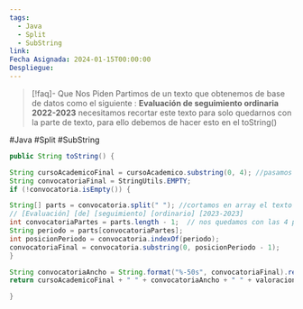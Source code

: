```yaml
---
tags:
  - Java
  - Split
  - SubString
link: 
Fecha Asignada: 2024-01-15T00:00:00
Despliegue:
---
```



> [!faq]- Que Nos Piden
> Partimos de un texto que obtenemos de base de datos como el siguiente :
> **Evaluación de seguimiento ordinaria 2022-2023** 
>necesitamos recortar este texto para solo quedarnos con la parte de texto, para ello  debemos  de hacer esto en el toString()  

#Java #Split #SubString

```java
public String toString() {

String cursoAcademicoFinal = cursoAcademico.substring(0, 4); //pasamos de 2023-2024 a 2023
String convocatoriaFinal = StringUtils.EMPTY;
if (!convocatoria.isEmpty()) {

String[] parts = convocatoria.split(" "); //cortamos en array el texto
// [Evaluación] [de] [seguimiento] [ordinario] [2023-2023]
int convocatoriaPartes = parts.length - 1;  // nos quedamos con las 4 primeras partes 
String periodo = parts[convocatoriaPartes];
int posicionPeriodo = convocatoria.indexOf(periodo);
convocatoriaFinal = convocatoria.substring(0, posicionPeriodo - 1);
}

String convocatoriaAncho = String.format("%-50s", convocatoriaFinal).replace(' ', ' ');
return cursoAcademicoFinal + " " + convocatoriaAncho + " " + valoracion + "\n";

}
